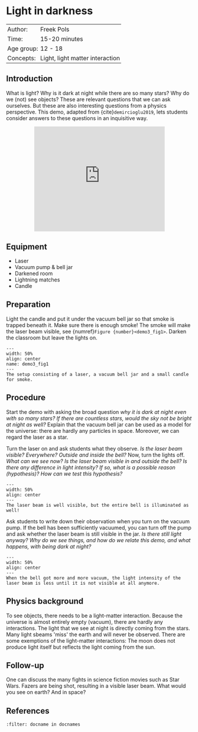 # Light in darkness

<table style="width: 100%; border-collapse: collapse; border: none;">
    <tr style="background-color: var(--background-color);"> 
        <td style="text-align: left; padding: 3px; border: none; color: var(--text-color)">Author:</td>
        <td style="text-align: left; padding: 3px; border: none; color: var(--text-color)">Freek Pols</td>
    </tr>
    <tr style="background-color: var(--background-color);"> 
        <td style="text-align: left; padding: 3px; border: none; color: var(--text-color)">Time:</td>
        <td style="text-align: left; padding: 3px; border: none; color: var(--text-color)">15-20 minutes</td>
    </tr>
    <tr style="background-color: var(--background-color);"> 
        <td style="text-align: left; padding: 3px; border: none; color: var(--text-color)">Age group:</td>
        <td style="text-align: left; padding: 3px; border: none; color: var(--text-color)">12 - 18</td>
    </tr>
    <tr style="background-color: var(--background-color);"> 
        <td style="text-align: left; padding: 3px; border: none; color: var(--text-color)">Concepts:</td>
        <td style="text-align: left; padding: 3px; border: none; color: var(--text-color)">Light, light matter interaction</td>
    </tr>
</table>

## Introduction
What is light? Why is it dark at night while there are so many stars? Why do we (not) see objects? These are relevant questions that we can ask ourselves. But these are also interesting questions from a physics perspective. This demo, adapted from {cite}`demircioglu2019`, lets students consider answers to these questions in an inquisitive way.

<div style="display: flex; justify-content: center;">
    <div style="position: relative; width: 70%; height: 0; padding-bottom: 56.25%;">
        <iframe
            src="https://www.youtube.com/embed/YDBr1Lof_mI?si=RhTC31XHv-6gL4Kl"
            style="position: absolute; top: 0; left: 0; width: 100%; height: 100%;"
            frameborder="0"
            allow="accelerometer; autoplay; clipboard-write; encrypted-media; gyroscope; picture-in-picture"
            allowfullscreen
        ></iframe>
    </div>
</div>



## Equipment
* Laser
* Vacuum pump & bell jar
* Darkened room
* Lightning matches
* Candle

## Preparation
Light the candle and put it under the vacuum bell jar so that smoke is trapped beneath it. Make sure there is enough smoke! The smoke will make the laser beam visible, see {numref}`Figure {number}<demo3_fig1>`. Darken the classroom but leave the lights on.

```{figure} demo03_figure1.jpg
---
width: 50%
align: center
name: demo3_fig1
---
The setup consisting of a laser, a vacuum bell jar and a small candle for smoke.
```


## Procedure
Start the demo with asking the broad question *why it is dark at night even with so many stars? If there are countless stars, would the sky not be bright at night as well?* Explain that the vacuum bell jar can be used as a model for the universe: there are hardly any particles in space. Moreover, we can regard the laser as a star.
 
Turn the laser on and ask students what they observe. *Is the laser beam visible? Everywhere? Outside and inside the bell?* Now, turn the lights off. *What can we see now? Is the laser beam visible in and outside the bell? Is there any difference in light intensity? If so, what is a possible reason (hypothesis)? How can we test this hypothesis?*

```{figure} demo03_figure2.jpg
---
width: 50%
align: center
---
The laser beam is well visible, but the entire bell is illuminated as well!
```
Ask students to write down their observation when you turn on the vacuum pump. If the bell has been sufficiently vacuumed, you can turn off the pump and ask whether the laser beam is still visible in the jar. *Is there still light anyway? Why do we see things, and how do we relate this demo, and what happens, with being dark at night?*

```{figure} demo03_figure3.jpg
---
width: 50%
align: center
---
When the bell got more and more vacuum, the light intensity of the laser beam is less until it is not visible at all anymore.
```

## Physics background
To see objects, there needs to be a light-matter interaction. Because the universe is almost entirely empty (vacuum), there are hardly any interactions. The light that we see at night is directly coming from the stars. Many light sbeams 'miss' the earth and will never be observed. There are some exemptions of the light-matter interactions: The moon does not produce light itself but reflects the light coming from the sun. 

## Follow-up
One can discuss the many fights in science fiction movies such as Star Wars. Fazers are being shot, resulting in a visible laser beam. What would you see on earth? And in space?

## References
```{bibliography}
:filter: docname in docnames
```
